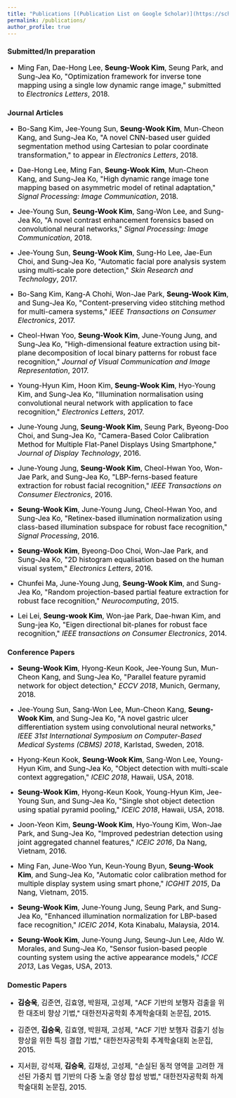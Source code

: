 ```yaml
---
title: "Publications [(Publication List on Google Scholar)](https://scholar.google.co.kr/citations?user=UNZmEKIAAAAJ&hl=ko)"
permalink: /publications/
author_profile: true
---
```


### Submitted/In preparation
* <font size="3em" color="black"> Ming Fan, Dae-Hong Lee, <b>Seung-Wook Kim</b>, Seung Park, and Sung-Jea Ko, "Optimization framework for inverse tone mapping using a single low dynamic range image," submitted to <i>Electronics Letters</i>, 2018.</font>


### Journal Articles
* <font size="3em" color="black"> Bo-Sang Kim, Jee-Young Sun, <b>Seung-Wook Kim</b>, Mun-Cheon Kang, and Sung-Jea Ko, "A novel CNN-based user guided segmentation method using Cartesian to polar coordinate transformation," to appear in <i>Electronics Letters</i>, 2018.</font>

* <font size="3em" color="black"> Dae-Hong Lee, Ming Fan, <b>Seung-Wook Kim</b>, Mun-Cheon Kang, and Sung-Jea Ko, "High dynamic range image tone mapping based on asymmetric model of retinal adaptation," <i>Signal Processing: Image Communication</i>, 2018.</font>

* <font size="3em" color="black"> Jee-Young Sun, <b>Seung-Wook Kim</b>, Sang-Won Lee, and Sung-Jea Ko, "A novel contrast enhancement forensics based on convolutional neural networks," <i>Signal Processing: Image Communication</i>, 2018.</font>

* <font size="3em" color="black"> Jee-Young Sun, <b>Seung-Wook Kim</b>, Sung-Ho Lee, Jae-Eun Choi, and Sung-Jea Ko, "Automatic facial pore analysis system using multi‐scale pore detection," <i>Skin Research and Technology</i>, 2017.</font>

* <font size="3em" color="black"> Bo-Sang Kim, Kang-A Chohi, Won-Jae Park, <b>Seung-Wook Kim</b>, and Sung-Jea Ko, "Content-preserving video stitching method for multi-camera systems," <i>IEEE Transactions on Consumer Electronics</i>, 2017.</font>

* <font size="3em" color="black"> Cheol-Hwan Yoo, <b>Seung-Wook Kim</b>, June-Young Jung, and Sung-Jea Ko, "High-dimensional feature extraction using bit-plane decomposition of local binary patterns for robust face recognition," <i>Journal of Visual Communication and Image Representation</i>, 2017.</font>

* <font size="3em" color="black"> Young-Hyun Kim, Hoon Kim, <b>Seung-Wook Kim</b>, Hyo-Young Kim, and Sung-Jea Ko, "Illumination normalisation using convolutional neural network with application to face recognition," <i>Electronics Letters</i>, 2017.</font>

* <font size="3em" color="black"> June-Young Jung, <b>Seung-Wook Kim</b>, Seung Park, Byeong-Doo Choi, and Sung-Jea Ko, "Camera-Based Color Calibration Method for Multiple Flat-Panel Displays Using Smartphone," <i>Journal of Display Technology</i>, 2016.</font>

* <font size="3em" color="black"> June-Young Jung, <b>Seung-Wook Kim</b>, Cheol-Hwan Yoo, Won-Jae Park, and Sung-Jea Ko, "LBP-ferns-based feature extraction for robust facial recognition," <i>IEEE Transactions on Consumer Electronics</i>, 2016.</font>

* <font size="3em" color="black"> <b>Seung-Wook Kim</b>, June-Young Jung, Cheol-Hwan Yoo, and Sung-Jea Ko, "Retinex-based illumination normalization using class-based illumination subspace for robust face recognition," <i>Signal Processing</i>, 2016.</font>

* <font size="3em" color="black"> <b>Seung-Wook Kim</b>, Byeong-Doo Choi, Won-Jae Park, and Sung-Jea Ko, "2D histogram equalisation based on the human visual system," <i>Electronics Letters</i>, 2016.</font>

* <font size="3em" color="black"> Chunfei Ma, June-Young Jung, <b>Seung-Wook Kim</b>, and Sung-Jea Ko, "Random projection-based partial feature extraction for robust face recognition," <i>Neurocomputing</i>, 2015.</font>

* <font size="3em" color="black"> Lei Lei, <b>Seung-wook Kim</b>, Won-jae Park, Dae-hwan Kim, and Sung-jea Ko, "Eigen directional bit-planes for robust face recognition," <i>IEEE transactions on Consumer Electronics</i>, 2014.</font>

### Conference Papers
* <font size="3em" color="black"> <b>Seung-Wook Kim</b>, Hyong-Keun Kook, Jee-Young Sun, Mun-Cheon Kang, and Sung-Jea Ko, "Parallel feature pyramid network for object
detection," <i>ECCV 2018</i>, Munich, Germany, 2018.</font>

* <font size="3em" color="black"> Jee-Young Sun, Sang-Won Lee, Mun-Cheon Kang, <b>Seung-Wook Kim</b>, and Sung-Jea Ko, "A novel gastric ulcer differentiation system using
convolutional neural networks," <i>IEEE 31st International Symposium on Computer-Based Medical Systems (CBMS) 2018</i>, Karlstad, Sweden, 2018.</font>

* <font size="3em" color="black"> Hyong-Keun Kook, <b>Seung-Wook Kim</b>, Sang-Won Lee, Young-Hyun Kim, and Sung-Jea Ko, "Object detection with multi-scale context aggregation," <i>ICEIC 2018</i>, Hawaii, USA, 2018.</font>

* <font size="3em" color="black"> <b>Seung-Wook Kim</b>, Hyong-Keun Kook, Young-Hyun Kim, Jee-Young Sun, and Sung-Jea Ko, "Single shot object detection using spatial pyramid pooling," <i>ICEIC 2018</i>, Hawaii, USA, 2018.</font>

* <font size="3em" color="black"> Joon-Yeon Kim, <b>Seung-Wook Kim</b>, Hyo-Young Kim, Won-Jae Park, and Sung-Jea Ko, "Improved pedestrian detection using joint aggregated channel features," <i>ICEIC 2016</i>, Da Nang, Vietnam, 2016.</font>

* <font size="3em" color="black"> Ming Fan, June-Woo Yun, Keun-Young Byun, <b>Seung-Wook Kim</b>, and Sung-Jea Ko, "Automatic color calibration method for multiple display system using smart phone," <i>ICGHIT 2015</i>, Da Nang, Vietnam, 2015.</font>

* <font size="3em" color="black"> <b>Seung-Wook Kim</b>, June-Young Jung, Seung Park, and Sung-Jea Ko, "Enhanced illumination normalization for LBP-based face recognition," <i>ICEIC 2014</i>, Kota Kinabalu, Malaysia, 2014.</font>

* <font size="3em" color="black"> <b>Seung-Wook Kim</b>, June-Young Jung, Seung-Jun Lee, Aldo W. Morales, and Sung-Jea Ko, "Sensor fusion-based people counting system using the active appearance models," <i>ICCE 2013</i>, Las Vegas, USA, 2013.</font>

### Domestic Papers
* <font size="3em" color="black"> <b>김승욱</b>, 김준연, 김효영, 박원재, 고성제, "ACF 기반의 보행자 검출을 위한 대조비 향상 기법," 대한전자공학회 추계학술대회 논문집, 2015.</font>

* <font size="3em" color="black"> 김준연, <b>김승욱</b>, 김효영, 박원재, 고성제, "ACF 기반 보행자 검출기 성능 향상을 위한 특징 결합 기법," 대한전자공학회 추계학술대회 논문집, 2015.</font>

* <font size="3em" color="black"> 지서원, 강석재, <b>김승욱</b>, 김채성, 고성제, "손실된 동적 영역을 고려한 개선된 가중치 맵 기반의 다중 노출 영상 합성 방법," 대한전자공학회 하계학술대회 논문집, 2015.</font>
